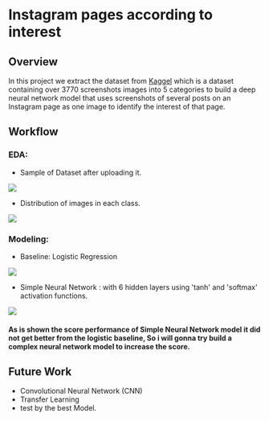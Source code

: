 # Instagram pages according to interest 
## Overview
In this project we extract the dataset from [Kaggel](https://www.kaggle.com/bahramjannesarr/instagram-page-screen-shots-in-5-category) which is a dataset containing over 3770 screenshots images into 5 categories to build a deep neural network model that uses screenshots of several posts on an Instagram page as one image to identify the interest of that page.
## Workflow
### EDA:
- Sample of Dataset after uploading it.

<p align="" width="25%">
<img src="https://user-images.githubusercontent.com/93087607/148681445-abf2776d-fd76-4a03-82e2-7f578f87f2ec.png" />
</p>

- Distribution of images in each class.

<p align="" width="">
<img src="https://user-images.githubusercontent.com/93087607/148681451-4af8791d-1e5c-4802-a926-19c9c516afb1.png" />
</p>

### Modeling:
- Baseline: Logistic Regression

<p align="" width="10%">
<img src="https://user-images.githubusercontent.com/93087607/148682133-d9366d5d-e326-4a14-bf4f-2a93f69fc78e.png" />
</p>

- Simple Neural Network : with 6 hidden layers using 'tanh' and 'softmax' activation functions.

<p align="" width="10%">
<img src="https://user-images.githubusercontent.com/93087607/148682825-88b34fbc-5ee6-490c-82d3-0b3058ffada6.png" />
</p>

#### As is shown the score performance of Simple Neural Network model it did not get better from the logistic baseline, So i will gonna try build a complex neural network model to increase the score.

## Future Work
- Convolutional Neural Network (CNN)
- Transfer Learning
- test by the best Model.


